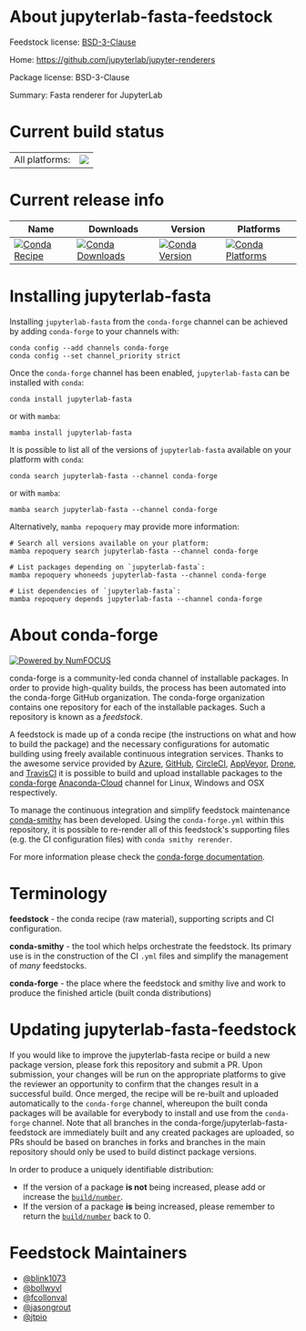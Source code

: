 About jupyterlab-fasta-feedstock
================================

Feedstock license: [BSD-3-Clause](https://github.com/conda-forge/jupyterlab-fasta-feedstock/blob/main/LICENSE.txt)

Home: https://github.com/jupyterlab/jupyter-renderers

Package license: BSD-3-Clause

Summary: Fasta renderer for JupyterLab

Current build status
====================


<table><tr><td>All platforms:</td>
    <td>
      <a href="https://dev.azure.com/conda-forge/feedstock-builds/_build/latest?definitionId=12279&branchName=main">
        <img src="https://dev.azure.com/conda-forge/feedstock-builds/_apis/build/status/jupyterlab-fasta-feedstock?branchName=main">
      </a>
    </td>
  </tr>
</table>

Current release info
====================

| Name | Downloads | Version | Platforms |
| --- | --- | --- | --- |
| [![Conda Recipe](https://img.shields.io/badge/recipe-jupyterlab--fasta-green.svg)](https://anaconda.org/conda-forge/jupyterlab-fasta) | [![Conda Downloads](https://img.shields.io/conda/dn/conda-forge/jupyterlab-fasta.svg)](https://anaconda.org/conda-forge/jupyterlab-fasta) | [![Conda Version](https://img.shields.io/conda/vn/conda-forge/jupyterlab-fasta.svg)](https://anaconda.org/conda-forge/jupyterlab-fasta) | [![Conda Platforms](https://img.shields.io/conda/pn/conda-forge/jupyterlab-fasta.svg)](https://anaconda.org/conda-forge/jupyterlab-fasta) |

Installing jupyterlab-fasta
===========================

Installing `jupyterlab-fasta` from the `conda-forge` channel can be achieved by adding `conda-forge` to your channels with:

```
conda config --add channels conda-forge
conda config --set channel_priority strict
```

Once the `conda-forge` channel has been enabled, `jupyterlab-fasta` can be installed with `conda`:

```
conda install jupyterlab-fasta
```

or with `mamba`:

```
mamba install jupyterlab-fasta
```

It is possible to list all of the versions of `jupyterlab-fasta` available on your platform with `conda`:

```
conda search jupyterlab-fasta --channel conda-forge
```

or with `mamba`:

```
mamba search jupyterlab-fasta --channel conda-forge
```

Alternatively, `mamba repoquery` may provide more information:

```
# Search all versions available on your platform:
mamba repoquery search jupyterlab-fasta --channel conda-forge

# List packages depending on `jupyterlab-fasta`:
mamba repoquery whoneeds jupyterlab-fasta --channel conda-forge

# List dependencies of `jupyterlab-fasta`:
mamba repoquery depends jupyterlab-fasta --channel conda-forge
```


About conda-forge
=================

[![Powered by
NumFOCUS](https://img.shields.io/badge/powered%20by-NumFOCUS-orange.svg?style=flat&colorA=E1523D&colorB=007D8A)](https://numfocus.org)

conda-forge is a community-led conda channel of installable packages.
In order to provide high-quality builds, the process has been automated into the
conda-forge GitHub organization. The conda-forge organization contains one repository
for each of the installable packages. Such a repository is known as a *feedstock*.

A feedstock is made up of a conda recipe (the instructions on what and how to build
the package) and the necessary configurations for automatic building using freely
available continuous integration services. Thanks to the awesome service provided by
[Azure](https://azure.microsoft.com/en-us/services/devops/), [GitHub](https://github.com/),
[CircleCI](https://circleci.com/), [AppVeyor](https://www.appveyor.com/),
[Drone](https://cloud.drone.io/welcome), and [TravisCI](https://travis-ci.com/)
it is possible to build and upload installable packages to the
[conda-forge](https://anaconda.org/conda-forge) [Anaconda-Cloud](https://anaconda.org/)
channel for Linux, Windows and OSX respectively.

To manage the continuous integration and simplify feedstock maintenance
[conda-smithy](https://github.com/conda-forge/conda-smithy) has been developed.
Using the ``conda-forge.yml`` within this repository, it is possible to re-render all of
this feedstock's supporting files (e.g. the CI configuration files) with ``conda smithy rerender``.

For more information please check the [conda-forge documentation](https://conda-forge.org/docs/).

Terminology
===========

**feedstock** - the conda recipe (raw material), supporting scripts and CI configuration.

**conda-smithy** - the tool which helps orchestrate the feedstock.
                   Its primary use is in the construction of the CI ``.yml`` files
                   and simplify the management of *many* feedstocks.

**conda-forge** - the place where the feedstock and smithy live and work to
                  produce the finished article (built conda distributions)


Updating jupyterlab-fasta-feedstock
===================================

If you would like to improve the jupyterlab-fasta recipe or build a new
package version, please fork this repository and submit a PR. Upon submission,
your changes will be run on the appropriate platforms to give the reviewer an
opportunity to confirm that the changes result in a successful build. Once
merged, the recipe will be re-built and uploaded automatically to the
`conda-forge` channel, whereupon the built conda packages will be available for
everybody to install and use from the `conda-forge` channel.
Note that all branches in the conda-forge/jupyterlab-fasta-feedstock are
immediately built and any created packages are uploaded, so PRs should be based
on branches in forks and branches in the main repository should only be used to
build distinct package versions.

In order to produce a uniquely identifiable distribution:
 * If the version of a package **is not** being increased, please add or increase
   the [``build/number``](https://docs.conda.io/projects/conda-build/en/latest/resources/define-metadata.html#build-number-and-string).
 * If the version of a package **is** being increased, please remember to return
   the [``build/number``](https://docs.conda.io/projects/conda-build/en/latest/resources/define-metadata.html#build-number-and-string)
   back to 0.

Feedstock Maintainers
=====================

* [@blink1073](https://github.com/blink1073/)
* [@bollwyvl](https://github.com/bollwyvl/)
* [@fcollonval](https://github.com/fcollonval/)
* [@jasongrout](https://github.com/jasongrout/)
* [@jtpio](https://github.com/jtpio/)

